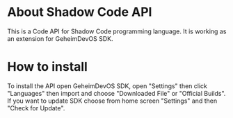 # About Shadow Code API

  This is a Code API for Shadow Code programming language.
  It is working as an extension for GeheimDevOS SDK.

# How to install

  To install the API open GeheimDevOS SDK, open "Settings" then click "Languages" then import and choose "Downloaded File" or "Official Builds".
  If you want to update SDK choose from home screen "Settings" and then "Check for Update".
